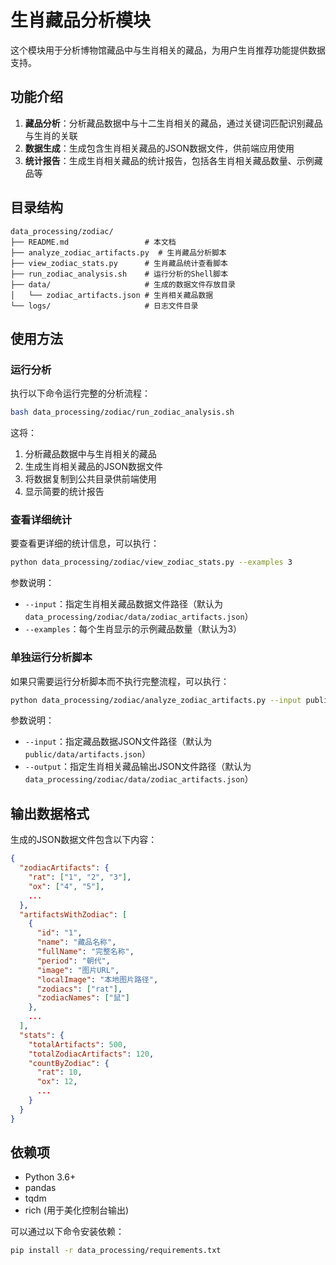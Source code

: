 # 生肖藏品分析模块

这个模块用于分析博物馆藏品中与生肖相关的藏品，为用户生肖推荐功能提供数据支持。

## 功能介绍

1. **藏品分析**：分析藏品数据中与十二生肖相关的藏品，通过关键词匹配识别藏品与生肖的关联
2. **数据生成**：生成包含生肖相关藏品的JSON数据文件，供前端应用使用
3. **统计报告**：生成生肖相关藏品的统计报告，包括各生肖相关藏品数量、示例藏品等

## 目录结构

```
data_processing/zodiac/
├── README.md                 # 本文档
├── analyze_zodiac_artifacts.py  # 生肖藏品分析脚本
├── view_zodiac_stats.py      # 生肖藏品统计查看脚本
├── run_zodiac_analysis.sh    # 运行分析的Shell脚本
├── data/                     # 生成的数据文件存放目录
│   └── zodiac_artifacts.json # 生肖相关藏品数据
└── logs/                     # 日志文件目录
```

## 使用方法

### 运行分析

执行以下命令运行完整的分析流程：

```bash
bash data_processing/zodiac/run_zodiac_analysis.sh
```

这将：
1. 分析藏品数据中与生肖相关的藏品
2. 生成生肖相关藏品的JSON数据文件
3. 将数据复制到公共目录供前端使用
4. 显示简要的统计报告

### 查看详细统计

要查看更详细的统计信息，可以执行：

```bash
python data_processing/zodiac/view_zodiac_stats.py --examples 3
```

参数说明：
- `--input`：指定生肖相关藏品数据文件路径（默认为 `data_processing/zodiac/data/zodiac_artifacts.json`）
- `--examples`：每个生肖显示的示例藏品数量（默认为3）

### 单独运行分析脚本

如果只需要运行分析脚本而不执行完整流程，可以执行：

```bash
python data_processing/zodiac/analyze_zodiac_artifacts.py --input public/data/artifacts.json --output data_processing/zodiac/data/zodiac_artifacts.json
```

参数说明：
- `--input`：指定藏品数据JSON文件路径（默认为 `public/data/artifacts.json`）
- `--output`：指定生肖相关藏品输出JSON文件路径（默认为 `data_processing/zodiac/data/zodiac_artifacts.json`）

## 输出数据格式

生成的JSON数据文件包含以下内容：

```json
{
  "zodiacArtifacts": {
    "rat": ["1", "2", "3"],
    "ox": ["4", "5"],
    ...
  },
  "artifactsWithZodiac": [
    {
      "id": "1",
      "name": "藏品名称",
      "fullName": "完整名称",
      "period": "朝代",
      "image": "图片URL",
      "localImage": "本地图片路径",
      "zodiacs": ["rat"],
      "zodiacNames": ["鼠"]
    },
    ...
  ],
  "stats": {
    "totalArtifacts": 500,
    "totalZodiacArtifacts": 120,
    "countByZodiac": {
      "rat": 10,
      "ox": 12,
      ...
    }
  }
}
```

## 依赖项

- Python 3.6+
- pandas
- tqdm
- rich (用于美化控制台输出)

可以通过以下命令安装依赖：

```bash
pip install -r data_processing/requirements.txt
``` 